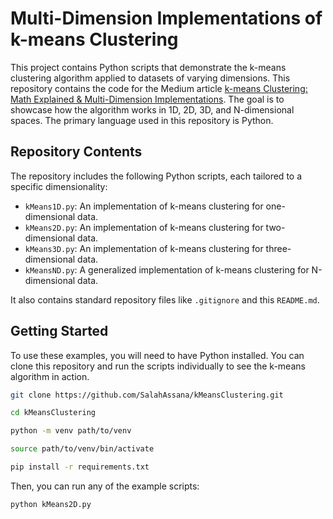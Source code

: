 # Multi-Dimension Implementations of k-means Clustering

This project contains Python scripts that demonstrate the k-means clustering algorithm applied to datasets of varying dimensions. This repository contains the code for the Medium article [k-means Clustering: Math Explained & Multi-Dimension Implementations](https://medium.com/@SalahAssana/k-means-clustering-math-explained-multi-dimension-implementations-85e202bc2ec0). The goal is to showcase how the algorithm works in 1D, 2D, 3D, and N-dimensional spaces. The primary language used in this repository is Python.

## Repository Contents

The repository includes the following Python scripts, each tailored to a specific dimensionality:

*   `kMeans1D.py`: An implementation of k-means clustering for one-dimensional data.
*   `kMeans2D.py`: An implementation of k-means clustering for two-dimensional data.
*   `kMeans3D.py`: An implementation of k-means clustering for three-dimensional data.
*   `kMeansND.py`: A generalized implementation of k-means clustering for N-dimensional data.

It also contains standard repository files like `.gitignore` and this `README.md`.

## Getting Started

To use these examples, you will need to have Python installed. You can clone this repository and run the scripts individually to see the k-means algorithm in action.

```bash
git clone https://github.com/SalahAssana/kMeansClustering.git

cd kMeansClustering

python -m venv path/to/venv

source path/to/venv/bin/activate

pip install -r requirements.txt
```

Then, you can run any of the example scripts:

```bash
python kMeans2D.py
```